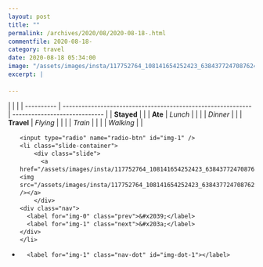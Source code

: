 ```yaml
---
layout: post
title: ""
permalink: /archives/2020/08/2020-08-18-.html
commentfile: 2020-08-18-
category: travel
date: 2020-08-18 05:34:00
image: "/assets/images/insta/117752764_108141654252423_6384377247087624105_n_17872492255860340.jpg"
excerpt: |
  
---
```


|            |                                                              |
| ---------- | ------------------------------------------------------------ | ----------------------------- |
| **Stayed** |  |
| **Ate**    | _Lunch_                                                      |          |
|            | _Dinner_                                                     |          |
| **Travel** | _Flying_                                                     |          |
|            | _Train_                                                      |          |
|            | _Walking_                                                    |          |





<ul class="slides">

    <input type="radio" name="radio-btn" id="img-1" />
    <li class="slide-container">
        <div class="slide">
          <a href="/assets/images/insta/117752764_108141654252423_6384377247087624105_n_17872492255860340.jpg"><img src="/assets/images/insta/117752764_108141654252423_6384377247087624105_n_17872492255860340.jpg" /></a>
        </div>
    <div class="nav">
      <label for="img-0" class="prev">&#x2039;</label>
      <label for="img-1" class="next">&#x203a;</label>
    </div>
    </li>
			
<li class="nav-dots">

      <label for="img-1" class="nav-dot" id="img-dot-1"></label>

</li>
</ul>        
             

		